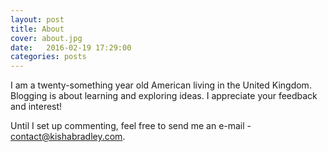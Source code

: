 ```yaml
---
layout: post
title: About
cover: about.jpg
date:   2016-02-19 17:29:00
categories: posts
---
```

I am a twenty-something year old American living in the United Kingdom. Blogging is about learning and exploring ideas. I appreciate your feedback and interest!

Until I set up commenting, feel free to send me an e-mail - contact@kishabradley.com.
